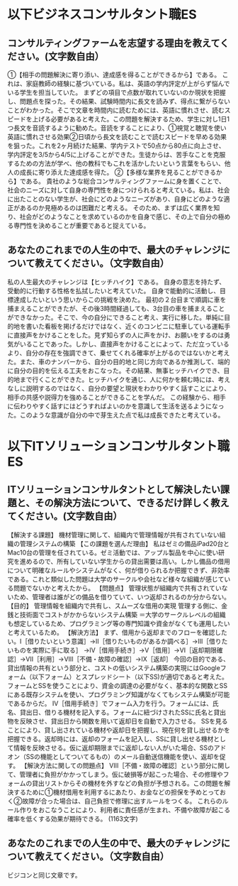 # 以下ビジネスコンサルタント職ES

## コンサルティングファームを志望する理由を教えてください。(文字数自由）
  ①【相手の問題解決に寄り添い、達成感を得ることができるから】である。
  これは、家庭教師の経験に基づいている。私は、英語の学内評定が上がらず悩んでいる学生を担当していた。
  まずどの項目で点数が取れていないのか現状を把握し、問題点を探った。その結果、試験時間内に長文を読みず、得点に繋がらないことがわかった。そこで文章を時間内に読むためには、英語に慣れさせ、読むスピードを上げる必要があると考えた。この問題を解決するため、学生に対し1日1つ長文を音読するように勧めた。音読をすることにより、①視覚と聴覚を使い英語に慣れさせる効果②日頃から長文を読むことで読むスピードを早める効果を狙った。これを2ヶ月続けた結果、学内テストで50点から80点に向上させ、学内評定を3/5から4/5に上げることができた。生徒からは、苦手なことを克服するための方法が学べ、他の教科でもこれを活かしたいという言葉をもらい、他人の成長に寄り添えた達成感を得た。
  ②【多様な業界を見ることができるから】である。
  貴社のような総合コンサルティングファームに身を置くことで、社会のニーズに対して自身の専門性を身につけられると考えている。私は、社会に出たことのない学生が、社会にどのようなニーズがあり、自身にどのような適正があるのか見極めるのは困難だと考える。
  そのため、まずは広く業界を知り、社会がどのようなことを求めているのかを自身で感じ、その上で自分の極める専門性を決めることが重要であると捉えている。

## あなたのこれまでの人生の中で、最大のチャレンジについて教えてください。（文字数自由）
私の人生最大のチャレンジは【ヒッチハイク】である。
自身の意志を持たず、受動的に行動する性格を払拭したいと考えていた。
自身で能動的に活動し、目標達成したいという思いからこの挑戦を決めた。
最初の２台目まで順調に車を捕まえることができたが、その後3時間経過しても、3台目の車を捕まえることができなかった。そこで、今の自分にできること考え、実行に移した。単純に目的地を書いた看板を掲げるだけではなく、近くのコンビニに駐車している運転手に直接声をかけることをした。見ず知らずの人に声をかけ、お願いをするのは勇気がいることであった。しかし、直接声をかけることによって、ただ立っているより、自分の存在を強調できて、乗せてくれる確率が上がるのではないかと考えた。また、車のナンバーから、自分の目的地と同じ方向であるか推測して、端的に自分の目的を伝える工夫をおこなった。その結果、無事ヒッチハイクでき、目的地まで行くことができた。ヒッチハイクを通じ、人に何かを頼む時には、考えなしに説明するのではなく、自分の要望と現状をわかりやすく話すことにより、相手の共感や説得力を強めることができることを学んだ。
この経験から、相手に伝わりやすく話すにはどうすればよいのかを意識して生活を送るようになった。このような意識が自分の中で芽生えた点で私は成長できたと考えている。

# 以下ITソリューションコンサルタント職ES

## ITソリューションコンサルタントとして解決したい課題と、その解決方法について、できるだけ詳しく教えてください。(文字数自由）
  【解決する課題】
  機材管理に関して、組織内で管理情報が共有されていない組織の管理システムの構築
  【この課題を選んだ理由】
  私はゼミの備品iPad20台とMac10台の管理を任されている。ゼミ活動では、アップル製品を中心に使い研究を進めるので、所有していない学生からの貸出需要は高い。しかし備品の借用について明確なルールやシステムがなく、何が借りられるか把握できず、非効率である。これと類似した問題は大学のサークルや会社など様々な組織が感じている問題でないかと考えたから。
  【問題点】
  管理状態が組織内で共有されていないため、管理者は誰がどの備品を借りていて、いつ返却されるのか分からない。
  【目的】
  管理情報を組織内で共有し、スムーズな借用の実現
  管理する側に、金銭と技術面でコストがかからないシステム構築
    ＝大学のサークルレベルの組織も想定しているため、プログラミング等の専門知識や資金がなくても運用したいと考えているため。
  【解決方法】
  まず、借用から返却までのフローを確認したい。Ⅰ［借りたいという意識］→Ⅱ［借りたいものがあるか調べる］→Ⅲ［借りたいものを実際に手に取る］
  →Ⅳ［借用手続き］→Ⅴ［借用］→Ⅵ［返却期限確認］→Ⅶ［利用］→Ⅷ［不備・故障の確認］→Ⅸ［返却］
  今回の目的である、貸出情報の共有という部分と、コストの低いシステム構築の実現にはGoogleフォーム（以下フォーム）とスプレッドシート（以下SS)が適切であると考えた。フォームとSSを使うことにより、資金の調達の必要がなく、基本的な関数とSSにある既存システムを使い、プログラミング知識がなくてもシステム構築が可能であるからだ。
  Ⅳ［借用手続き］でフォーム入力を行う。フォームには、氏名、貸出日、借りる機材を記入する。フォームに紐づけされたSSに氏名と貸出物を反映させ、貸出日から関数を用いて返却日を自動で入力させる。
  SSを見ることにより、貸し出されている機材や返却日を把握し、現在何を貸し出せるかを把握できる。返却時には、返却のフォームを記入し、SSに貸し出せる機材として情報を反映させる。仮に返却期限までに返却しない人がいた場合、SSのアドオン（SSの機能としてついてるもの）のメール自動送信機能を使い、返却を促す。
  【解決方法に関しての問題点】
  Ⅷ［不備・故障の確認］という部分に関して、管理者に負担がかかってしまう。仮に破損等が起こった場合、その修理やフォームの貸出リストからその機材を外すなどの負担が予想される。この問題を解決するために①機材借用を利用するにあたり、お金などの担保を予めとっておく②故障が合った場合は、自己負担で修理に出すルールをつくる。
  これらのルール作りをおこなうことにより、利用者に責任感が生まれ、不備や故障が起こる確率を低くする効果が期待できる。
(1163文字)

## あなたのこれまでの人生の中で、最大のチャレンジについて教えてください。（文字数自由）
ビジコンと同じ文章です。
